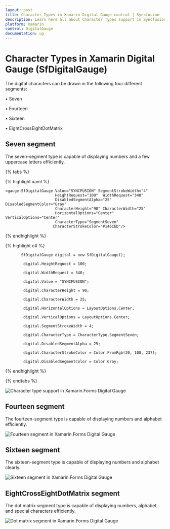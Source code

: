 ```yaml
---
layout: post
title: Character Types in Xamarin Digital Gauge control | Syncfusion
description: Learn here all about Character Types support in Syncfusion Xamarin Digital Gauge (SfDigitalGauge) control and more.
platform: Xamarin
control: DigitalGauge
documentation: ug
---
```


# Character Types in Xamarin Digital Gauge (SfDigitalGauge)

The digital characters can be drawn in the following four different segments:

•	Seven

•	Fourteen

•	Sixteen

•	EightCrossEightDotMatrix

## Seven segment

The seven-segment type is capable of displaying numbers and a few uppercase letters efficiently.

{% tabs %}

{% highlight xaml %}

    <gauge:SfDigitalGauge Value="SYNCFUSION" SegmentStrokeWidth="4" 
                          HeightRequest="100"  WidthRequest="340"
                          DisabledSegmentAlpha="25" DisabledSegmentColor="Gray"
                          CharacterHeight="90" CharacterWidth="25" 
                          HorizontalOptions="Center" VerticalOptions="Center"
                          CharacterType="SegmentSeven" 
                         CharacterStrokeColor="#146CED"/>

{% endhighlight %}

{% highlight c# %}

           SfDigitalGauge digital = new SfDigitalGauge();

            digital.HeightRequest = 100;

            digital.WidthRequest = 340;

            digital.Value = "SYNCFUSION";

            digital.CharacterHeight = 90;

            digital.CharacterWidth = 25;

            digital.HorizontalOptions = LayoutOptions.Center;

            digital.VerticalOptions = LayoutOptions.Center;

            digital.SegmentStrokeWidth = 4;

            digital.CharacterType = CharacterType.SegmentSeven;

            digital.DisabledSegmentAlpha = 25;

            digital.CharacterStrokeColor = Color.FromRgb(20, 108, 237);

            digital.DisabledSegmentColor = Color.Gray;

{% endhighlight %}

{% endtabs %}

![Character type support in Xamarin.Forms Digital Gauge](CharacterTypes_images/CharacterTypes_img1.png)

## Fourteen segment

The fourteen-segment type is capable of displaying numbers and alphabet efficiently.

![Fourteen segment in Xamarin.Forms Digital Gauge](CharacterTypes_images/CharacterTypes_img2.png)

## Sixteen segment

The sixteen-segment type is capable of displaying numbers and alphabet clearly.

![Sixteen segment in Xamarin.Forms Digital Gauge](CharacterTypes_images/CharacterTypes_img3.png)

## EightCrossEightDotMatrix segment

The dot matrix segment type is capable of displaying numbers, alphabet, and special characters efficiently.

![Dot matrix segment in Xamarin.Forms Digital Gauge](CharacterTypes_images/CharacterTypes_img4.png)
